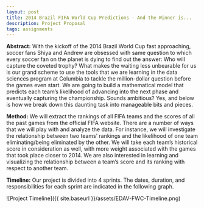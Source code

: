 ```yaml
---
layout: post
title: 2014 Brazil FIFA World Cup Predictions - And the Winner is...
description: Project Proposal
tags: assignments
---
```


**Abstract:** With the kickoff of the 2014 Brazil World Cup fast approaching, soccer fans Shiya and Andrew are obsessed with same question to which every soccer fan on the planet is dying to find out the answer: Who will capture the coveted trophy? What makes the waiting less unbearable for us is our grand scheme to use the tools that we are learning in the data sciences program at Columbia to tackle the million-dollar question before the games even start. We are going to build a mathematical model that predicts each team’s likelihood of advancing into the next phase and eventually capturing the championship. Sounds ambitious? Yes, and below is how we break down this daunting task into manageable bits and pieces. 

**Method:** We will extract the rankings of all FIFA teams and the scores of all the past games from the official FIFA website. There are a number of ways that we will play with and analyze the data. For instance, we will investigate the relationship between two teams’ rankings and the likelihood of one team eliminating/being eliminated by the other. We will take each team’s historical score in consideration as well, with more weight associated with the games that took place closer to 2014. We are also interested in learning and visualizing the relationship between a team’s score and its ranking with respect to another team. 

**Timeline:** Our project is divided into 4 sprints. The dates, duration, and responsibilities for each sprint are indicated in the following graph. 

![Project Timeline]({{ site.baseurl }}/assets/EDAV-FWC-Timeline.png)



